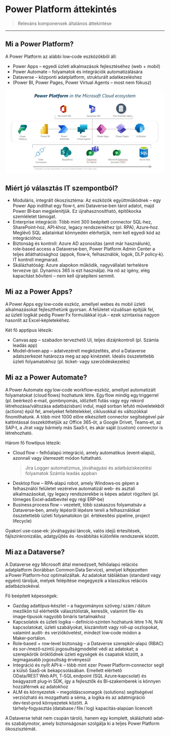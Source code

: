 # Power Platform áttekintés
> Releváns komponensek általános áttekintése
---
## Mi a Power Platform?  

A Power Platform az alábbi low‑code eszközökből áll:  
- Power Apps – egyedi üzleti alkalmazások fejlesztéséhez (web + mobil)  
- Power Automate – folyamatok és integrációk automatizálására  
- Dataverse – központi adatplatform, strukturált adatkezeléshez  
- (Power BI, Power Pages, Power Virtual Agents – most nem fókusz)  

![power-platform-components](docs\power-platform-2.jpg)

## Miért jó választás IT szempontból?  

- Moduláris, integrált ökoszisztéma: Az eszközök együttműködnek – egy Power App indíthat egy flow‑t, ami Dataverse‑ben tárol adatot, majd Power BI‑ban megjelenítjük. Ez újrahasznosítható, építőkocka szemléletet támogat.  
- Enterprise integráció: Több mint 300 beépített connector SQL‑hez, SharePoint‑hoz, API‑khoz, legacy rendszerekhez (pl. RPA), Azure‑hoz. Meglévő SQL adatainkat könnyedén elérhetjük, nem kell egyedi kód az integrációhoz.  
- Biztonság és kontroll: Azure AD azonosítás (amit már használunk), role‑based access a Dataverse‑ben, Power Platform Admin Center a teljes átláthatósághoz (appok, flow‑k, felhasználók, logok, DLP policy‑k). IT kontroll megmarad.  
- Skálázhatóság: Azure alapokon működik, nagyvállalati terhelésre tervezve (pl. Dynamics 365 is ezt használja). Ha nő az igény, elég kapacitást bővíteni – nem kell újraépíteni semmit.  

## Mi az a Power Apps?  
A Power Apps egy low‑code eszköz, amellyel webes és mobil üzleti alkalmazásokat fejleszthetünk gyorsan. A felületet vizuálisan építjük fel, az üzleti logikát pedig Power Fx formulákkal írjuk – ezek szintaxisa nagyon hasonlít az Excel‑képletekéhez.

Két fő apptípus létezik:

- Canvas app – szabadon tervezhető UI, teljes dizájnkontroll (pl. Számla leadás app)
- Model‑driven app – adatvezérelt megközelítés, ahol a Dataverse adatszerkezet határozza meg az app kinézetét. Ideális összetettebb üzleti folyamatokhoz (pl. ticket‑ vagy szerződéskezelés)

## Mi az a Power Automate?
A Power Automate egy low‑code workflow‑eszköz, amellyel automatizált folyamatokat (cloud flows) hozhatunk létre. Egy flow mindig egy triggerrel (pl. beérkező e‑mail, gombnyomás, időzített futás vagy egy rekord létrehozása/változása adatbázisban) indul, majd sorban lefutó műveletekből (actions) épül fel, amelyeket feltételekkel, ciklusokkal és változókkal finomíthatunk. A több mint 1000 előre elkészített connector segítségével pár kattintással összeköthetjük az Office 365‑öt, a Google Drivet, Teams‑et, az SAP‑t, a Jirat vagy bármely más SaaS‑t, és akár saját (custom) connector is létrehozható.

Három fő flowtípus létezik:
- Cloud flow – felhőalapú integráció, amely automatikus (event‑alapú), azonnali vagy ütemezett módon futtatható.
  > Jira Logger automatizmus, jóváhagyási és adatbáziskezelési folyamatok Számla leadás appban
- Desktop flow – RPA‑alapú robot, amely Windows‑os gépen a felhasználói felületet vezérelve automatizál web‑ és asztali alkalmazásokat, így legacy rendszerekbe is képes adatot rögzíteni (pl. tömeges Excel‑adatbevitel egy régi ERP‑be)
- Business process flow – vezetett, több szakaszos folyamatsáv a Dataverse‑ben, amely lépésről lépésre tereli a felhasználókat összetettebb üzleti folyamatokon (pl. értékesítési pipeline, project lifecycle)

Gyakori use‑case‑ek: jóváhagyási láncok, valós idejű értesítések, fájlszinkronizálás, adatgyűjtés és ‑továbbítás különféle rendszerek között.

## Mi az a Dataverse?
A Dataverse egy Microsoft által menedzselt, felhőalapú relációs adatplatform (korábban Common Data Service), amelyet kifejezetten a Power Platform‑hoz optimalizáltak. Az adatokat táblákban (standard vagy egyéni) tároljuk, melyek felépítése megegyezik a klasszikus relációs adatbázisokéval.

Fő beépített képességek:
- Gazdag adattípus‑készlet – a hagyományos szöveg / szám / dátum mezőkön túl elérhetők választólisták, keresők, valamint file‑ és image‑típusok nagyobb bináris tartalmakhoz
- Kapcsolatok és üzleti logika – definíció‑szinten hozhatunk létre 1‑N, N‑N kapcsolatokat, üzleti szabályokat, kiszámított vagy roll‑up oszlopokat, valamint audit‑ és verziókövetést, mindezt low‑code módon a Maker‑portálon.
- Role‑based + row‑level biztonság – a Dataverse szerepkör‑alapú (RBAC) és sor‑/mező‑szintű jogosultságmodellel védi az adatokat; a szerepkörök öröklődnek üzleti egységek és csapatok között, a legmagasabb jogosultság érvényesül
- Integráció és nyílt API‑k – több mint ezer Power Platform‑connector segít a külső SaaS‑ok bekapcsolásában. Emellett elérhető OData/REST Web API, T‑SQL endpoint (SQL Azure‑kapcsolat) és beágyazott plug‑in SDK, így a fejlesztők és BI‑szakemberek is könnyen hozzáférnek az adatokhoz
- ALM és környezetek – megoldáscsomagok (solutions) segítségével verziózható és mozgatható a séma, a logika és az adatmig­ráció dev‑test‑prod környezetek között. A tárhely‑fogyasztás (database / file / log) kapacitás‑alapúan licencelt

A Dataverse tehát nem csupán tároló, hanem egy komplett, skálázható adat‑ és szabálymotor, amely biztonságosan szolgálja ki a teljes Power Platform ökoszisztémát.


<!-- ### Pro‑code integráció lehetőségei  

A Power Platform nem zárja ki a hagyományos fejlesztés integrációját. 
- Power Apps Component Framework (PCF) – saját UI vezérlők fejlesztése JavaScript/TypeScript nyelven.  
- Custom connectors / API integráció – Power Apps‑ből lehetőség van REST API hívásokra, Azure Functions futtatására.  
- ALM támogatás – appok verziókövetése, Git tárolása, dev‑test‑prod környezetek kialakítása megoldható, a vállalati DevOps folyamatokhoz igazítva.  

## Összefoglalva  

A Power Apps egy olyan eszköz, amely:  
- gyors (napok‑hetek alatt kész megoldásokat hoz),  
- rugalmas (canvas és model‑driven megközelítések),  
- kiterjeszthető (pro‑code irányba is),  
- és az IT kezében marad (governance, jogosultságok, verziókezelés).   -->
